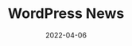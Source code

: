 ---
title: "WordPress News"
original: "https://wordpress.org/news/feed/"
date: "2022-04-06"
feedType: "RSS"
---